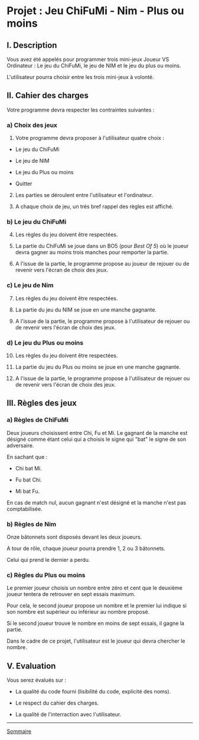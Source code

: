 # Projet : Jeu ChiFuMi - Nim - Plus ou moins

## I. Description

Vous avez été appelés pour programmer trois mini-jeux Joueur VS Ordinateur : Le jeu du ChiFuMi, le jeu de NIM et le jeu du plus ou moins.

L'utilisateur pourra choisir entre les trois mini-jeux à volonté.

## II. Cahier des charges

Votre programme devra respecter les contraintes suivantes :

### a) Choix des jeux

1. Votre programme devra proposer à l'utilisateur quatre choix :

- Le jeu du ChiFuMi

- Le jeu de NIM

- Le jeu du Plus ou moins

- Quitter

2. Les parties se déroulent entre l'utilisateur et l'ordinateur.

3. A chaque choix de jeu, un très bref rappel des règles est affiché.

### b) Le jeu du ChiFuMi

4. Les règles du jeu doivent être respectées.

5. La partie du ChiFuMi se joue dans un BO5 (pour *Best Of 5*) où le joueur devra gagner au moins trois manches pour remporter la partie.

6. A l'issue de la partie, le programme propose au joueur de rejouer ou de revenir vers l'écran de choix des jeux.

### c) Le jeu de Nim

7. Les règles du jeu doivent être respectées.

8. La partie du jeu du NIM se joue en une manche gagnante.

9. A l'issue de la partie, le programme propose à l'utilisateur de rejouer ou de revenir vers l'écran de choix des jeux.

### d) Le jeu du Plus ou moins

10. Les règles du jeu doivent être respectées.

11. La partie du jeu du Plus ou moins se joue en une manche gagnante.

12. A l'issue de la partie, le programme propose à l'utilisateur de rejouer ou de revenir vers l'écran de choix des jeux.

## III. Règles des jeux

### a) Règles de ChiFuMi

Deux joueurs choisissent entre Chi, Fu et Mi. Le gagnant de la manche est désigné comme étant celui qui a choisis le signe qui "bat" le signe de son adversaire.

En sachant que :

- Chi bat Mi.

- Fu bat Chi.

- Mi bat Fu.

En cas de match nul, aucun gagnant n'est désigné et la manche n'est pas comptabilisée.

### b) Règles de Nim

Onze bâtonnets sont disposés devant les deux joueurs.

A tour de rôle, chaque joueur pourra prendre $1$, $2$ ou $3$ bâtonnets.

Celui qui prend le dernier a perdu.

### c) Règles du Plus ou moins

Le premier joueur choisis un nombre entre zéro et cent que le deuxième joueur tentera de retrouver en sept essais maximum.

Pour cela, le second joueur propose un nombre et le premier lui indique si son nombre est supérieur ou inférieur au nombre proposé.

Si le second joueur trouve le nombre en moins de sept essais, il gagne la partie.

Dans le cadre de ce projet, l'utilisateur est le joueur qui devra chercher le nombre.

## V. Evaluation

Vous serez évalués sur :

- La qualité du code fourni (lisibilité du code, explicité des noms).

- Le respect du cahier des charges.

- La qualité de l'interraction avec l'utilisateur.

_______________

[Sommaire](./../../README.md)


